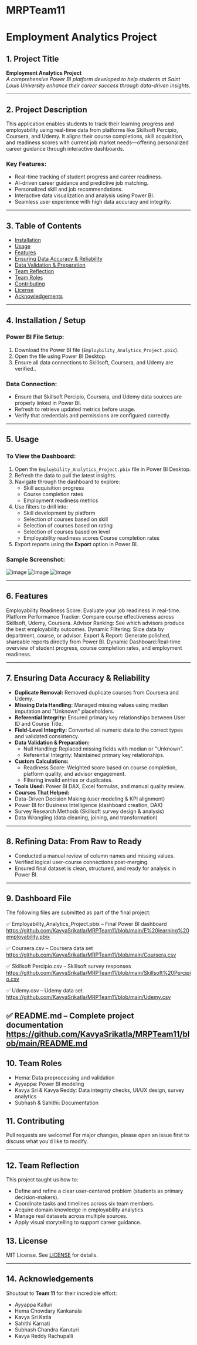 # MRPTeam11
# Employment Analytics Project
 
## 1. Project Title
**Employment Analytics Project**  
*A comprehensive Power BI platform developed to help students at Saint Louis University enhance their career success through data-driven insights.*  
 
---
 
## 2. Project Description
This application enables students to track their learning progress and employability using real-time data from platforms like Skillsoft Percipio, Coursera, and Udemy. It aligns their course completions, skill acquisition, and readiness scores with current job market needs—offering personalized career guidance through interactive dashboards.
 
### Key Features:
- Real-time tracking of student progress and career readiness.
- AI-driven career guidance and predictive job matching.
- Personalized skill and job recommendations.
- Interactive data visualization and analysis using Power BI.
- Seamless user experience with high data accuracy and integrity.
 
---
 
## 3. Table of Contents
- [Installation](#installation)
- [Usage](#usage)
- [Features](#features)
- [Ensuring Data Accuracy & Reliability](#ensuring-data-accuracy--reliability)
- [Data Validation & Preparation](#data-validation--preparation)
- [Team Reflection](#team-reflection)
- [Team Roles](#team-roles)
- [Contributing](#contributing)
- [License](#license)
- [Acknowledgements](#acknowledgements)
---
 
## 4. Installation / Setup
### Power BI File Setup:
1. Download the Power BI file (`Employbility_Analytics_Project.pbix`).
2. Open the file using Power BI Desktop.
3. Ensure all data connections to Skillsoft, Coursera, and Udemy are verified..
 
### Data Connection:
- Ensure that Skillsoft Percipio, Coursera, and Udemy data sources are properly linked in Power BI.
- Refresh to retrieve updated metrics before usage.
- Verify that credentials and permissions are configured correctly.
 
---
 
## 5. Usage
### To View the Dashboard:
1. Open the `Employbility_Analytics_Project.pbix` file in Power BI Desktop.
2. Refresh the data to pull the latest insights.
3. Navigate through the dashboard to explore:
   - Skill acquisition progress
   - Course completion rates
   - Employment readiness metrics
4. Use filters to drill into:
   - Skill development by platform
   - Selection of courses based on skill
   - Selection of courses based on rating
   - Selection of courses based on level
   - Employability readiness scores
Course completion rates
5. Export reports using the **Export** option in Power BI.
 
### Sample Screenshot:
![image](https://github.com/KavyaSrikatla/MRPTeam11/blob/main/coursera.png)
![image](https://github.com/KavyaSrikatla/MRPTeam11/blob/main/udemy.png)
![image](https://github.com/KavyaSrikatla/MRPTeam11/blob/main/skillsoft.png)
 
---
 
## 6. Features
Employability Readiness Score: Evaluate your job readiness in real-time.
Platform Performance Tracker: Compare course effectiveness across Skillsoft, Udemy, Coursera.
Advisor Ranking: See which advisors produce the best employability outcomes.
Dynamic Filtering: Slice data by department, course, or advisor.
Export & Report: Generate polished, shareable reports directly from Power BI.
Dynamic Dashboard:Real-time overview of student progress, course completion rates, and employment readiness.  

---
 
## 7. Ensuring Data Accuracy & Reliability
- **Duplicate Removal:** Removed duplicate courses from Coursera and Udemy.
- **Missing Data Handling:** Managed missing values using median imputation and "Unknown" placeholders.
- **Referential Integrity:** Ensured primary key relationships between User ID and Course Title.
- **Field-Level Integrity:** Converted all numeric data to the correct types and validated consistency.
- **Data Validation & Preparation:**
   - Null Handling: Replaced missing fields with median or "Unknown".
   - Referential Integrity: Maintained primary key relationships.
-  **Custom Calculations:**
   - Readiness Score: Weighted score based on course completion, platform quality, and advisor engagement.
   - Filtering invalid entries or duplicates.
- **Tools Used:** Power BI DAX, Excel formulas, and manual quality review.
- **Courses That Helped:**
 - Data-Driven Decision Making (user modeling & KPI alignment)
 - Power BI for Business Intelligence (dashboard creation, DAX)
 - Survey Research Methods (Skillsoft survey design & analysis)
 - Data Wrangling (data cleaning, joining, and transformation)

---
 
## 8. Refining Data: From Raw to Ready
- Conducted a manual review of column names and missing values.
- Verified logical user-course connections post-merging.
- Ensured final dataset is clean, structured, and ready for analysis in Power BI.
 
---
 
## 9. Dashboard File  
 The following files are submitted as part of the final project:

✅ Employability_Analytics_Project.pbix – Final Power BI dashboard
https://github.com/KavyaSrikatla/MRPTeam11/blob/main/E%20learning%20employability.pbix

✅ Coursera.csv – Coursera data set
https://github.com/KavyaSrikatla/MRPTeam11/blob/main/Coursera.csv

✅ Skillsoft Percipio.csv – Skillsoft survey responses
https://github.com/KavyaSrikatla/MRPTeam11/blob/main/Skillsoft%20Percipio.csv

✅ Udemy.csv – Udemy data set
https://github.com/KavyaSrikatla/MRPTeam11/blob/main/Udemy.csv

✅ README.md – Complete project documentation
https://github.com/KavyaSrikatla/MRPTeam11/blob/main/README.md
---
## 10. Team Roles
- Hema: Data preprocessing and validation
- Ayyappa: Power BI modeling
- Kavya Sri & Kavya Reddy: Data integrity checks, UI/UX design, survey analytics
- Subhash & Sahithi: Documentation

## 11. Contributing
Pull requests are welcome! For major changes, please open an issue first to discuss what you'd like to modify.
 
---

## 12. Team Reflection

This project taught us how to:

- Define and refine a clear user-centered problem (students as primary decision-makers).
- Coordinate tasks and timelines across six team members.
- Acquire domain knowledge in employability analytics.
- Manage real datasets across multiple sources.
- Apply visual storytelling to support career guidance.
 
## 13. License
MIT License. See [LICENSE](LICENSE) for details.
 
---
 
## 14. Acknowledgements
Shoutout to **Team 11** for their incredible effort:
- Ayyappa Kalluri  
- Hema Chowdary Kankanala  
- Kavya Sri Katla  
- Sahithi Karnati  
- Subhash Chandra Karuturi  
- Kavya Reddy Rachupalli
